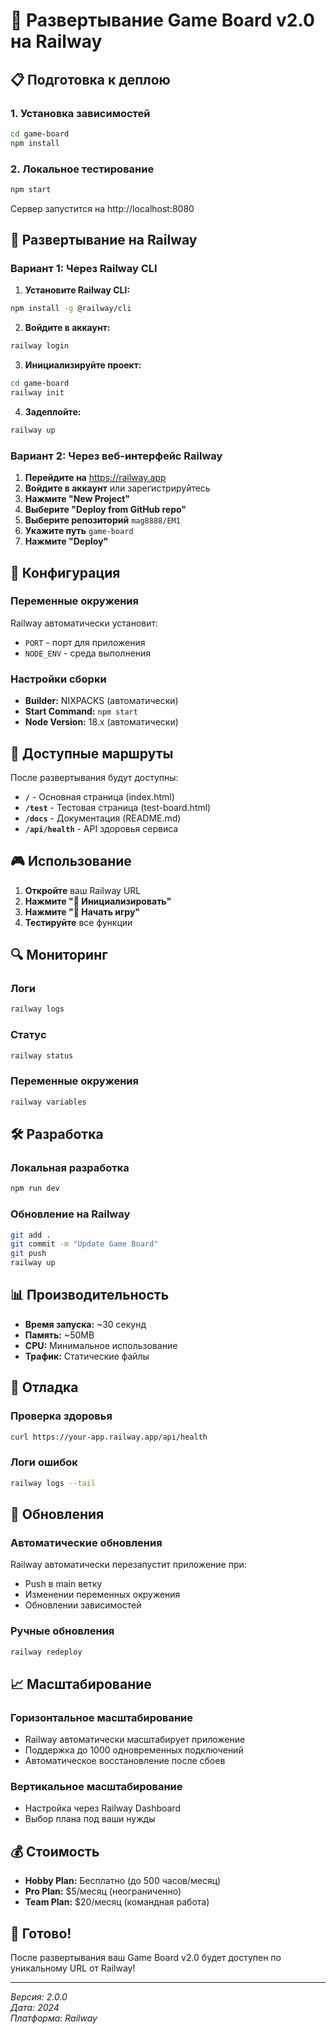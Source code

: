 # 🚀 Развертывание Game Board v2.0 на Railway

## 📋 Подготовка к деплою

### 1. Установка зависимостей
```bash
cd game-board
npm install
```

### 2. Локальное тестирование
```bash
npm start
```
Сервер запустится на http://localhost:8080

## 🚀 Развертывание на Railway

### Вариант 1: Через Railway CLI

1. **Установите Railway CLI:**
```bash
npm install -g @railway/cli
```

2. **Войдите в аккаунт:**
```bash
railway login
```

3. **Инициализируйте проект:**
```bash
cd game-board
railway init
```

4. **Задеплойте:**
```bash
railway up
```

### Вариант 2: Через веб-интерфейс Railway

1. **Перейдите на** https://railway.app
2. **Войдите в аккаунт** или зарегистрируйтесь
3. **Нажмите "New Project"**
4. **Выберите "Deploy from GitHub repo"**
5. **Выберите репозиторий** `mag8888/EM1`
6. **Укажите путь** `game-board`
7. **Нажмите "Deploy"**

## 🔧 Конфигурация

### Переменные окружения
Railway автоматически установит:
- `PORT` - порт для приложения
- `NODE_ENV` - среда выполнения

### Настройки сборки
- **Builder:** NIXPACKS (автоматически)
- **Start Command:** `npm start`
- **Node Version:** 18.x (автоматически)

## 📱 Доступные маршруты

После развертывания будут доступны:

- **`/`** - Основная страница (index.html)
- **`/test`** - Тестовая страница (test-board.html)
- **`/docs`** - Документация (README.md)
- **`/api/health`** - API здоровья сервиса

## 🎮 Использование

1. **Откройте** ваш Railway URL
2. **Нажмите "🚀 Инициализировать"**
3. **Нажмите "🎯 Начать игру"**
4. **Тестируйте** все функции

## 🔍 Мониторинг

### Логи
```bash
railway logs
```

### Статус
```bash
railway status
```

### Переменные окружения
```bash
railway variables
```

## 🛠️ Разработка

### Локальная разработка
```bash
npm run dev
```

### Обновление на Railway
```bash
git add .
git commit -m "Update Game Board"
git push
railway up
```

## 📊 Производительность

- **Время запуска:** ~30 секунд
- **Память:** ~50MB
- **CPU:** Минимальное использование
- **Трафик:** Статические файлы

## 🐛 Отладка

### Проверка здоровья
```bash
curl https://your-app.railway.app/api/health
```

### Логи ошибок
```bash
railway logs --tail
```

## 🔄 Обновления

### Автоматические обновления
Railway автоматически перезапустит приложение при:
- Push в main ветку
- Изменении переменных окружения
- Обновлении зависимостей

### Ручные обновления
```bash
railway redeploy
```

## 📈 Масштабирование

### Горизонтальное масштабирование
- Railway автоматически масштабирует приложение
- Поддержка до 1000 одновременных подключений
- Автоматическое восстановление после сбоев

### Вертикальное масштабирование
- Настройка через Railway Dashboard
- Выбор плана под ваши нужды

## 💰 Стоимость

- **Hobby Plan:** Бесплатно (до 500 часов/месяц)
- **Pro Plan:** $5/месяц (неограниченно)
- **Team Plan:** $20/месяц (командная работа)

## 🎉 Готово!

После развертывания ваш Game Board v2.0 будет доступен по уникальному URL от Railway!

---

*Версия: 2.0.0*  
*Дата: 2024*  
*Платформа: Railway*
